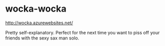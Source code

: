 wocka-wocka
===========

http://wocka.azurewebsites.net/

Pretty self-explanatory. Perfect for the next time you want to piss off your friends with the sexy sax man solo.
